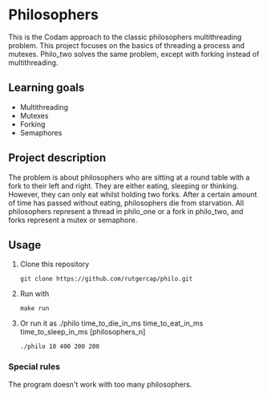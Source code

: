 # Philosophers

This is the Codam approach to the classic philosophers multithreading problem. This project focuses on the basics of threading a process and mutexes. Philo_two solves the same problem, except with forking instead of multithreading. 

## Learning goals

- Multithreading
- Mutexes
- Forking
- Semaphores

## Project description

The problem is about philosophers who are sitting at a round table with a fork to their left and right. They are either eating, sleeping or thinking. However, they can only eat whilst holding two forks. After a certain amount of time has passed without eating, philosophers die from starvation. All philosophers represent a thread in philo_one or a fork in philo_two, and forks represent a mutex or semaphore.

## Usage

1. Clone this repository
   ```console
   git clone https://github.com/rutgercap/philo.git
   ```
2. Run with 

   ```console
   make run
   ```
3. Or run it as ./philo time_to_die_in_ms time_to_eat_in_ms time_to_sleep_in_ms [philosophers_n]

   ```console
   ./philo 10 400 200 200
   ```
   
### Special rules

The program doesn't work with too many philosophers.
